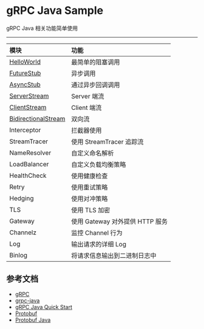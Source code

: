 # gRPC Java Sample 

gRPC Java 相关功能简单使用

---

|模块|功能|
|:--|:---|
|[HelloWorld](helloworld)| 最简单的阻塞调用|
|[FutureStub](future-stub)| 异步调用|
|[AsyncStub](async-stub)|通过异步回调调用|
|[ServerStream](server-stream)|Server 端流|
|[ClientStream](client-stream)|Client 端流|
|[BidirectionalStream](bidirectional-stream)| 双向流| 
|Interceptor|拦截器使用|
|StreamTracer| 使用 StreamTracer 追踪流|
|NameResolver|自定义命名解析|
|LoadBalancer|自定义负载均衡策略|
|HealthCheck| 使用健康检查|
|Retry| 使用重试策略|
|Hedging|使用对冲策略|
|TLS|使用 TLS 加密|
|Gateway| 使用 Gateway 对外提供 HTTP 服务| 
|Channelz| 监控 Channel 行为|
|Log| 输出请求的详细 Log|
|Binlog| 将请求信息输出到二进制日志中|

## 参考文档

- [gRPC](https://grpc.io/)
- [grpc-java](https://github.com/grpc/grpc-java)
- [gRPC Java Quick Start](https://grpc.io/docs/languages/java/quickstart/)
- [Protobuf](https://developers.google.com/protocol-buffers)
- [Protobuf Java](https://developers.google.com/protocol-buffers/docs/javatutorial)
